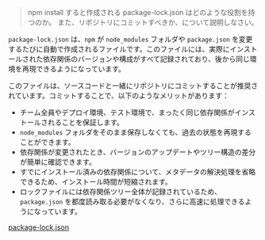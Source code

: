 > npm install すると作成される package-lock.json はどのような役割を持つのか。 また、リポジトリにコミットすべきか、について説明しなさい。

`package-lock.json` は、`npm` が `node_modules` フォルダや `package.json` を変更するたびに自動で作成されるファイルです。このファイルには、実際にインストールされた依存関係のバージョンや構成がすべて記録されており、後から同じ環境を再現できるようになっています。

このファイルは、ソースコードと一緒にリポジトリにコミットすることが推奨されています。コミットすることで、以下のようなメリットがあります：

- チーム全員やデプロイ環境、テスト環境で、まったく同じ依存関係がインストールされることを保証します。
- `node_modules` フォルダをそのまま保存しなくても、過去の状態を再現することができます。
- 依存関係が変更されたとき、バージョンのアップデートやツリー構造の差分が簡単に確認できます。
- すでにインストール済みの依存関係について、メタデータの解決処理を省略できるため、インストール時間が短縮されます。
- ロックファイルには依存関係ツリー全体が記録されているため、`package.json` を都度読み取る必要がなくなり、さらに高速に処理できるようになっています。

[package-lock.json](https://docs.npmjs.com/cli/v9/configuring-npm/package-lock-json)
